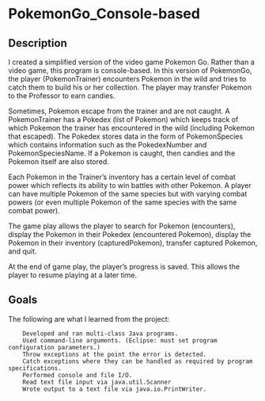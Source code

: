 # PokemonGo_Console-based

## Description

I created a simplified version of the video game Pokemon Go. Rather than a video game, this program is console-based. In this version of PokemonGo, the player (PokemonTrainer) encounters Pokemon in the wild and tries to catch them to build his or her collection. The player may transfer Pokemon to the Professor to earn candies.

Sometimes, Pokemon escape from the trainer and are not caught. A PokemonTrainer has a Pokedex (list of Pokemon) which keeps track of which Pokemon the trainer has encountered in the wild (including Pokemon that escaped). The Pokedex stores data in the form of PokemonSpecies which contains information such as the PokedexNumber and PokemonSpeciesName. If a Pokemon is caught, then candies and the Pokemon itself are also stored.

Each Pokemon in the Trainer’s inventory has a certain level of combat power which reflects its ability to win battles with other Pokemon. A player can have multiple Pokemon of the same species but with varying combat powers (or even multiple Pokemon of the same species with the same combat power).

The game play allows the player to search for Pokemon (encounters), display the Pokemon in their Pokedex (encountered Pokemon), display the Pokemon in their inventory (capturedPokemon), transfer captured Pokemon, and quit.

At the end of game play, the player’s progress is saved. This allows the player to resume playing at a later time.

## Goals

The following are what I learned from the project:

		Developed and ran multi-class Java programs.
		Used command-line arguments. (Eclipse: must set program configuration parameters.)
		Throw exceptions at the point the error is detected.
		Catch exceptions where they can be handled as required by program specifications.
		Performed console and file I/O.
		Read text file input via java.util.Scanner
		Wrote output to a text file via java.io.PrintWriter.
    


